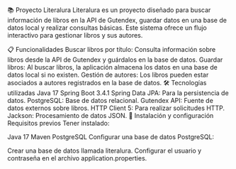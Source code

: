 📚 Proyecto Literalura
Literalura es un proyecto diseñado para buscar información de libros en la API de Gutendex, guardar datos en una base de datos local y realizar consultas básicas. Este sistema ofrece un flujo interactivo para gestionar libros y sus autores.

📋 Funcionalidades
Buscar libros por título: Consulta información sobre libros desde la API de Gutendex y guárdalos en la base de datos.
Guardar libros: Al buscar libros, la aplicación almacena los datos en una base de datos local si no existen.
Gestión de autores: Los libros pueden estar asociados a autores registrados en la base de datos.
🛠️ Tecnologías utilizadas
Java 17
Spring Boot 3.4.1
Spring Data JPA: Para la persistencia de datos.
PostgreSQL: Base de datos relacional.
Gutendex API: Fuente de datos externos sobre libros.
HTTP Client 5: Para realizar solicitudes HTTP.
Jackson: Procesamiento de datos JSON.
🚀 Instalación y configuración
Requisitos previos
Tener instalado:

Java 17
Maven
PostgreSQL
Configurar una base de datos PostgreSQL:

Crear una base de datos llamada literalura.
Configurar el usuario y contraseña en el archivo application.properties.
